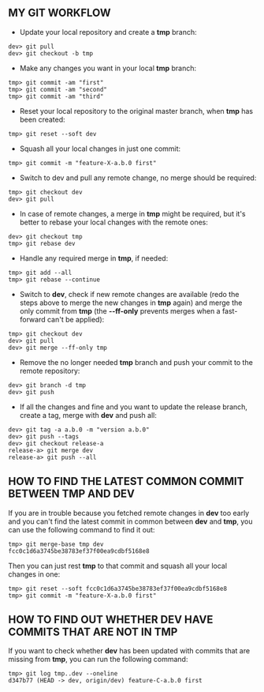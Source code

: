 ## MY GIT WORKFLOW

- Update your local repository and create a **tmp** branch:
```console
dev> git pull
dev> git checkout -b tmp
```

- Make any changes you want in your local **tmp** branch:
```console
tmp> git commit -am "first"
tmp> git commit -am "second"
tmp> git commit -am "third"
```

- Reset your local repository to the original master branch, when **tmp** has been created:

```console
tmp> git reset --soft dev
```

- Squash all your local changes in just one commit:

```console
tmp> git commit -m "feature-X-a.b.0 first"
```

- Switch to dev and pull any remote change, no merge should be required:

```console
tmp> git checkout dev
dev> git pull
```

- In case of remote changes, a merge in **tmp** might be required, but it's better to rebase your local changes with the remote ones:

```console
dev> git checkout tmp
tmp> git rebase dev
```

- Handle any required merge in **tmp**, if needed:

```console
tmp> git add --all
tmp> git rebase --continue
```

- Switch to **dev**, check if new remote changes are available (redo the steps above to merge the new changes in **tmp** again) and merge the only commit from **tmp** (the **--ff-only** prevents merges when a fast-forward can't be applied):

```console
tmp> git checkout dev
dev> git pull
dev> git merge --ff-only tmp
```

- Remove the no longer needed **tmp** branch and push your commit to the remote repository:

```console
dev> git branch -d tmp
dev> git push
```

- If all the changes and fine and you want to update the release branch, create a tag, merge with **dev** and push all:

```console
dev> git tag -a a.b.0 -m "version a.b.0"
dev> git push --tags
dev> git checkout release-a
release-a> git merge dev
release-a> git push --all
```

## HOW TO FIND THE LATEST COMMON COMMIT BETWEEN TMP AND DEV
If you are in trouble because you fetched remote changes in **dev** too early and you can't find the latest commit in common between **dev** and **tmp**, you can use the following command to find it out:

```console
tmp> git merge-base tmp dev
fcc0c1d6a3745be38783ef37f00ea9cdbf5168e8
```

Then you can just rest **tmp** to that commit and squash all your local changes in one: 

```console
tmp> git reset --soft fcc0c1d6a3745be38783ef37f00ea9cdbf5168e8
tmp> git commit -m "feature-X-a.b.0 first"
```


## HOW TO FIND OUT WHETHER DEV HAVE COMMITS THAT ARE NOT IN TMP

If you want to check whether **dev** has been updated with commits that are missing from **tmp**, you can run the following command:

```console
tmp> git log tmp..dev --oneline
d347b77 (HEAD -> dev, origin/dev) feature-C-a.b.0 first
```
